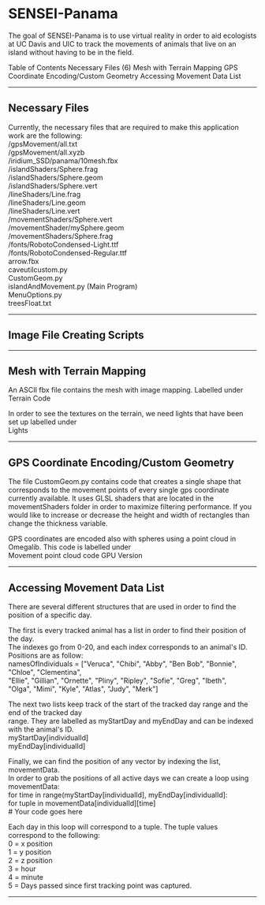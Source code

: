 # SENSEI-Panama
The goal of SENSEI-Panama is to use virtual reality in order to aid ecologists at UC Davis and
UIC to track the movements of animals that live on an island without having to be in the field.

Table of Contents
Necessary Files (6)
Mesh with Terrain Mapping
GPS Coordinate Encoding/Custom Geometry
Accessing Movement Data List

---------------------------------------------------------------------------
Necessary Files
---------------------------------------------------------------------------
Currently, the necessary files that are required to make this application work are the
following:  
/gpsMovement/all.txt  
/gpsMovement/all.xyzb  
/iridium_SSD/panama/10mesh.fbx  
/islandShaders/Sphere.frag  
/islandShaders/Sphere.geom  
/islandShaders/Sphere.vert  
/lineShaders/Line.frag  
/lineShaders/Line.geom  
/lineShaders/Line.vert  
/movementShaders/Sphere.vert  
/movementShader/mySphere.geom  
/movementShaders/Sphere.frag  
/fonts/RobotoCondensed-Light.ttf  
/fonts/RobotoCondensed-Regular.ttf  
arrow.fbx  
caveutilcustom.py  
CustomGeom.py  
islandAndMovement.py (Main Program)  
MenuOptions.py  
treesFloat.txt  

---------------------------------------------------------------------------
Image File Creating Scripts
---------------------------------------------------------------------------

---------------------------------------------------------------------------
Mesh with Terrain Mapping
---------------------------------------------------------------------------
An ASCII fbx file contains the mesh with image mapping.
Labelled under  
Terrain Code  
  
In order to see the textures on the terrain, we need lights that have been  
set up labelled under  
Lights  
  
---------------------------------------------------------------------------
GPS Coordinate Encoding/Custom Geometry
---------------------------------------------------------------------------
The file CustomGeom.py contains code that creates a single shape that corresponds to the movement
points of every single gps coordinate currently available. It uses GLSL shaders that are located in the
movementShaders folder in order to maximize filtering performance. If you would like to increase or
decrease the height and width of rectangles than change the thickness variable.

GPS coordinates are encoded also with spheres using a point cloud in Omegalib. This code is labelled under  
Movement point cloud code GPU Version  
  
---------------------------------------------------------------------------
Accessing Movement Data List
---------------------------------------------------------------------------
There are several different structures that are used in order to find the position of a specific day.  
  
The first is every tracked animal has a list in order to find their position of the day.  
The indexes go from 0-20, and each index corresponds to an animal's ID.  
Positions are as follow:  
namesOfIndividuals = ["Veruca", "Chibi", "Abby", "Ben Bob", "Bonnie", "Chloe", "Clementina",  
                      "Ellie", "Gillian", "Ornette", "Pliny", "Ripley", "Sofie", "Greg", "Ibeth",  
                      "Olga", "Mimi", "Kyle", "Atlas", "Judy", "Merk"]  
  
The next two lists keep track of the start of the tracked day range and the end of the tracked day  
range. They are labelled as myStartDay and myEndDay and can be indexed with the animal's ID.  
myStartDay[individualId]  
myEndDay[individualId]  
  
Finally, we can find the position of any vector by indexing the list, movementData.  
In order to grab the positions of all active days we can create a loop using movementData:  
for time in range(myStartDay[individualId], myEndDay[individualId]:  
    for tuple in movementData[individualId][time]  
        # Your code goes here  
  
Each day in this loop will correspond to a tuple. The tuple values correspond to the following:  
0 = x position  
1 = y position  
2 = z position  
3 = hour  
4 = minute  
5 = Days passed since first tracking point was captured.  
  
---------------------------------------------------------------------------


